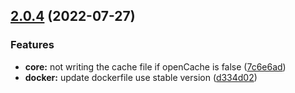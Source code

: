 ## [2.0.4](https://github.com/likun7981/hlink/compare/v1.0.4...v2.0.4) (2022-07-27)

### Features

- **core:** not writing the cache file if openCache is false ([7c6e6ad](https://github.com/likun7981/hlink/commit/7c6e6ad539aff6b8a9dcd9f63a255c7950be8b41))
- **docker:** update dockerfile use stable version ([d334d02](https://github.com/likun7981/hlink/commit/d334d025f7a9644b6b1c5fbe70d871b3f3219545))
